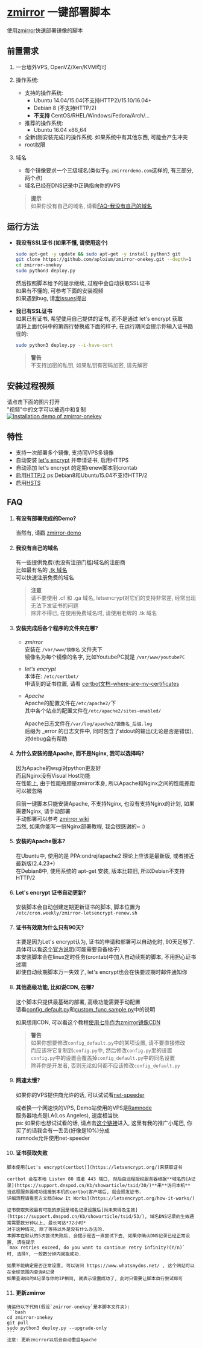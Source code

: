 # [zmirror](https://github.com/aploium/zmirror) 一键部署脚本

使用[zmirror](https://github.com/aploium/zmirror)快速部署镜像的脚本  

## 前置需求

1. 一台墙外VPS, OpenVZ/Xen/KVM均可  
2. 操作系统:    
    * 支持的操作系统:  
        * Ubuntu 14.04/15.04(不支持HTTP2)/15.10/16.04+  
        * Debian 8 (不支持HTTP/2)  
        * **不支持** CentOS/RHEL/Windows/Fedora/Arch/...
    * 推荐的操作系统:  
        * Ubuntu 16.04 x86_64
    * 全新(刚安装完成)的操作系统. 如果系统中有其他东西, 可能会产生冲突   
    * root权限  
3. 域名
    * 每个镜像要求一个三级域名(类似于`g.zmirrordemo.com`这样的, 有三部分, 两个点)  
    * 域名已经在DNS记录中正确指向你的VPS
    
    > **提示**  
    > 如果你没有自己的域名, 请看[FAQ-我没有自己的域名](#我没有自己的域名)  
  
## 运行方法

* **我没有SSL证书 (如果不懂, 请使用这个)**
    ```bash
    sudo apt-get -y update && sudo apt-get -y install python3 git
    git clone https://github.com/aploium/zmirror-onekey.git --depth=1
    cd zmirror-onekey
    sudo python3 deploy.py
    ```
    然后按照脚本给予的提示继续, 过程中会自动获取SSL证书  
    如果有不懂的, 可参考下面的安装视频  
    如果遇到bug, 请[发issues](https://github.com/aploium/zmirror-onekey/issues)提出  
  

  
* **我已有SSL证书**  
    如果已有证书, 希望使用自己提供的证书, 而不是通过 let's encrypt 获取  
    请将上面代码中的第四行替换成下面的样子, 在运行期间会提示你输入证书路径的:  
    ```bash
    sudo python3 deploy.py --i-have-cert
    ```
    
    > **警告**  
    > 不支持加密的私钥, 如果私钥有密码加密, 请先解密  


## 安装过程视频
请点击下面的图片打开  
"视频"中的文字可以被选中和复制  
[![Installation demo of zmirror-onekey](https://asciinema.org/a/85170.png)](https://asciinema.org/a/85170)

## 特性

* 支持一次部署多个镜像, 支持同VPS多镜像  
* 自动安装 [let's encrypt](https://letsencrypt.org/) 并申请证书, 启用HTTPS  
* 自动添加 let's encrypt 的定期renew脚本到crontab  
* 启用[HTTP/2](https://zh.wikipedia.org/wiki/HTTP/2) ps:Debian8和Ubuntu15.04不支持HTTP/2  
* 启用[HSTS](https://zh.wikipedia.org/zh-cn/HTTP%E4%B8%A5%E6%A0%BC%E4%BC%A0%E8%BE%93%E5%AE%89%E5%85%A8)  

## FAQ

 1. #### 有没有部署完成的Demo?  

    当然有, 请戳 [zmirror-demo](https://github.com/aploium/zmirror#demo)  
    
 2. #### 我没有自己的域名  

    有一些提供免费(也没有注册门槛)域名的注册商  
    比如最有名的 [.tk 域名](http://www.dot.tk/)  
    可以快速注册免费的域名  
    
    > **注意**  
    > 请不要使用 .cf 和 .ga 域名, letsencrypt对它们的支持非常差, 经常出现无法下发证书的问题  
    > 除非不得已, 在使用免费域名时, 请使用老牌的 .tk 域名  

 3. #### 安装完成后各个程序的文件夹在哪?  

    * *zmirror*  
        安装在 `/var/www/镜像名` 文件夹下  
        镜像名为每个镜像的名字, 比如YoutubePC就是 `/var/www/youtubePC`  
    * *let's encrypt*  
        本体在: `/etc/certbot/`  
        申请到的证书位置, 请看 [certbot文档-where-are-my-certificates](https://certbot.eff.org/docs/using.html#where-are-my-certificates)
    * *Apache*  
        Apache的配置文件在`/etc/apache2/`下  
        其中各个站点的配置文件在`/etc/apache2/sites-enabled/`  
    
        Apache日志文件在`/var/log/apache2/镜像名_后缀.log`  
        后缀为 _error 的日志文件中, 同时包含了stdout的输出(无论是否是错误), 对debug会有帮助  
        

 4. #### 为什么安装的是Apache, 而不是Nginx, 我可以选择吗?  
    
    因为Apache的wsgi对python更友好  
    而且Nginx没有Visual Host功能  
    在性能上, 由于性能瓶颈是zmirror本身, 所以Apache和Nginx之间的性能差距可以被忽略  
    
    目前一键脚本只能安装Apache, 不支持Nginx, 也没有支持Nginx的计划, 如果需要Nginx, 请手动部署  
    手动部署可以参考 [zmirror wiki](https://github.com/aploium/zmirror/wiki)  
    当然, 如果你能写一份Nginx部署教程, 我会很感谢的~ :)  

 5. #### 安装的Apache版本?  
    
    在Ubuntu中, 使用的是 PPA:ondrej/apache2 理论上应该是最新版, 或者接近最新版(2.4.23+)  
    在Debian8中, 使用系统的 apt-get 安装, 版本比较旧, 所以Debian不支持HTTP/2  

 6. #### Let's encrypt 证书自动更新?  

    安装脚本会自动创建定期更新证书的脚本, 脚本位置为 `/etc/cron.weekly/zmirror-letsencrypt-renew.sh`  

 7. #### 证书有效期为什么只有90天?  

    主要是因为Let's encrypt认为, 证书的申请和部署可以自动化时, 90天足够了.  
    具体可以看[这个官方说明](https://community.letsencrypt.org/t/pros-and-cons-of-90-day-certificate-lifetimes/4621)(可能需要自备梯子)  
    本安装脚本会在linux定时任务(crontab)中加入自动续期的脚本, 不用担心证书过期  
    即使自动续期脚本万一失效了, let's encrypt也会在快要过期时邮件通知你  

 8. #### 其他高级功能, 比如说CDN, 在哪?  

    这个脚本只提供最基础的部署, 高级功能需要手动配置  
    请看[config_default.py](https://github.com/aploium/zmirror/blob/master/config_default.py)和[custom_func.sample.py](https://github.com/aploium/zmirror/blob/master/custom_func.sample.py)中的说明  
    
    如果想用CDN, 可以看这个教程[使用七牛作为zmirror镜像CDN](https://github.com/aploium/zmirror/wiki/%E4%BD%BF%E7%94%A8%E4%B8%83%E7%89%9B%E4%BD%9C%E4%B8%BAzmirror%E9%95%9C%E5%83%8F%E7%9A%84CDN)  
    
    > **警告**  
    > 如果你想要修改`config_default.py`中的某项设置, 请不要直接修改  
    > 而应该将它复制到`config.py`中, 然后修改`config.py`里的设置  
    > `config.py`中的设置会覆盖掉`config_default.py`中的同名设置  
    > 除非你是开发者, 否则无论如何都不应该修改`config_default.py`  

 9. #### 网速太慢?  

    如果你的VPS提供商允许的话, 可以试试看[net-speeder](https://github.com/snooda/net-speeder)  
    
    或者换一个网速快的VPS, Demo站使用的VPS是[Ramnode](https://clientarea.ramnode.com/aff.php?aff=2990)  
    服务器地点是LA(Los Angeles), 速度相当快.  
    ps: 如果你也想试试看的话, 请点击[这个链接](https://clientarea.ramnode.com/aff.php?aff=2990)进入, 这里有我的推广小尾巴, 你买了的话我会有一丢丢(好像是10%)分成  
    ramnode允许使用net-speeder  

 10. #### 证书获取失败  
    
    脚本使用[Let's encrypt(certbot)](https://letsencrypt.org/)来获取证书  
      
    certbot 会在本地 Listen 80 或者 443 端口, 然后由远程授权服务器根据**域名的[A记录](https://support.dnspod.cn/Kb/showarticle/tsid/30/)**来**访问本机**  
    当远程服务器成功连接到本机的certbot客户端后, 就会颁发证书.  
    详细流程请看官方文档[How It Works](https://letsencrypt.org/how-it-works/)  
    
    证书获取失败最有可能的原因是域名记录设置后[尚未来得及生效](https://support.dnspod.cn/Kb/showarticle/tsid/53/), 域名DNS记录的生效通常需要数分钟以上, 最长可达*72小时*  
    对于这种情况, 除了等待以外是没有什么办法的.  
    本脚本在默认的5次尝试失败后, 会提示是否一直尝试下去, 如果你确认DNS记录已经正常设置, 请在提示  
    `max retries exceed, do you want to continue retry infinity?(Y/n)`  
    时, 选择Y, 一般数分钟内就能成功.  
    
    如果不能确定是否正常设置, 可以访问 https://www.whatsmydns.net/ , 这个网站可以在全球范围内查询A记录  
    如果查询出的A记录与你的IP相同, 就表示设置成功了, 此时只需要让脚本自行尝试即可  
    
 11. #### 更新zmirror
   
    请运行以下代码(假设`zmirror-onekey`是本脚本文件夹):  
    ```bash
    cd zmirror-onekey
    git pull
    sudo python3 deploy.py --upgrade-only
    ```
    注意: 更新zmirror以后会自动重启Apache  
